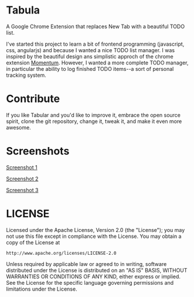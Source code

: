 Tabula
=======

A Google Chrome Extension that replaces New Tab with a beautiful TODO list.

I've started this project to learn a bit of frontend programming (javascript, css, angularjs) and because I wanted a nice TODO list manager. 
I was inspired by the beautiful design ans simplistic approch of the chrome extension [Momentum](https://chrome.google.com/webstore/detail/momentum/laookkfknpbbblfpciffpaejjkokdgca). However, I wanted a more complete TODO manager, in particular the ability to log finished TODO items--a sort of personal tracking system.


# Contribute

If you like Tabular and you'd like to improve it, embrace the open source spirit, clone the git repository, change it, tweak it, and make it even more awesome.


# Screenshots

[Screenshot 1](screenshots/Tabula1.png)

[Screenshot 2](screenshots/Tabula2.png)

[Screenshot 3](screenshots/Tabula3.png)


# LICENSE

Licensed under the Apache License, Version 2.0 (the "License");
you may not use this file except in compliance with the License.
You may obtain a copy of the License at

    http://www.apache.org/licenses/LICENSE-2.0

Unless required by applicable law or agreed to in writing, software
distributed under the License is distributed on an "AS IS" BASIS,
WITHOUT WARRANTIES OR CONDITIONS OF ANY KIND, either express or implied.
See the License for the specific language governing permissions and
limitations under the License.

